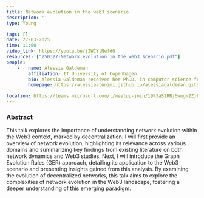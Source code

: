 ```yaml
---
title: Network evolution in the web3 scenario
description: ''
type: Young

tags: []
date: 27-03-2025
time: 11:00
video_link: https://youtu.be/jIWCYlNefdQ
resources: ["250327-Network evolution in the web3 scenario.pdf"]
people:
    -   name: Alessia Galdeman
        affiliation: IT University of Copenhagen
        bio: Alessia Galdeman received her Ph.D. in computer science from University of Milan in 2024, and is currently a postdoctoral researcher at IT University of Copenhagen. Her current research interests include user behavior on social media, temporal networks, subgraph mining, and Web3 platforms. She serves as a member of technical program committees and organizing committees for several international conferences, while being a guest editor of a special issue in the Applied Network Science journal. She also collaborates with/coordinates different groups of young researchers that organize seminars and/or events at conferences. She has been involved in teaching and mentoring activities in the fields of social media mining, network analysis, and machine learning.
        homepage: https://alessiaatunimi.github.io/alessiagaldeman.github.io/

location: https://teams.microsoft.com/l/meetup-join/19%3aS2RBj6wmgm2Zjk3jx07ydAsihsKI8KSIkkQRSStaP7E1%40thread.tacv2/1741857506511?context=%7b%22Tid%22%3a%2213b55eef-7018-4674-a3d7-cc0db06d545c%22%2c%22Oid%22%3a%223b92e2cc-3616-4070-82ad-a9f97e1e92ac%22%7d
---
```


### Abstract

This talk explores the importance of understanding network evolution within the Web3 context, marked by decentralization.
I will first provide an overview of network evolution, highlighting its relevance across various domains and summarizing key findings from existing literature on both network dynamics and Web3 studies. Next, I will introduce the Graph Evolution Rules (GER) approach, detailing its application to the Web3 scenario and presenting insights gained from this analysis.
By examining the evolution of decentralized networks, this talk aims to explore the complexities of network evolution in the Web3 landscape, fostering a deeper understanding of this emerging paradigm.